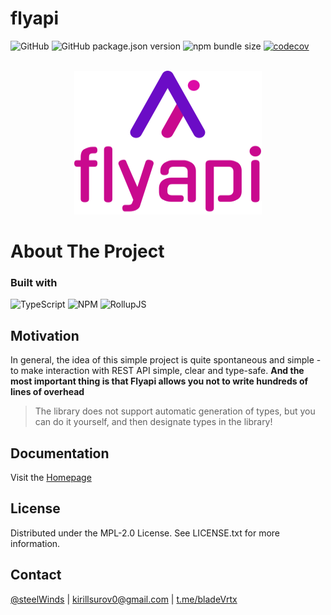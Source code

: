 # flyapi

![GitHub](https://img.shields.io/github/license/steelWinds/flyapi)
![GitHub package.json version](https://img.shields.io/github/package-json/v/steelWinds/flyapi)
![npm bundle size](https://img.shields.io/bundlephobia/minzip/%40steelwindshellahillz%2Fflyapi)
[![codecov](https://codecov.io/gh/steelWinds/flyapi/graph/badge.svg?token=OBBZ6POQ8I)](https://codecov.io/gh/steelWinds/flyapi)

</br>

<div align="center">
  <a href="https://www.npmjs.com/package/@steelwindshellahillz/flyapi">
		<img width="300" height="230" src="./public/logo.svg">
	</a>
</div>

# About The Project

### Built with
![TypeScript](https://img.shields.io/badge/typescript-%23007ACC.svg?style=for-the-badge&logo=typescript&logoColor=white)
![NPM](https://img.shields.io/badge/NPM-%23CB3837.svg?style=for-the-badge&logo=npm&logoColor=white)
![RollupJS](https://img.shields.io/badge/RollupJS-ef3335?style=for-the-badge&logo=rollup.js&logoColor=white)

## Motivation

In general, the idea of this simple project is quite spontaneous and simple - to make interaction with REST API simple, clear and type-safe. **And the most important thing is that Flyapi allows you not to write hundreds of lines of overhead**

> The library does not support automatic generation of types, but you can do it yourself, and then designate types in the library!

## Documentation

Visit the [Homepage](https://flyapi.vercel.app/)

## License

Distributed under the MPL-2.0 License. See LICENSE.txt for more information.

## Contact

[@steelWinds](https://github.com/steelWinds) | kirillsurov0@gmail.com | [t.me/bladeVrtx](https://t.me/bladeVrtx)
